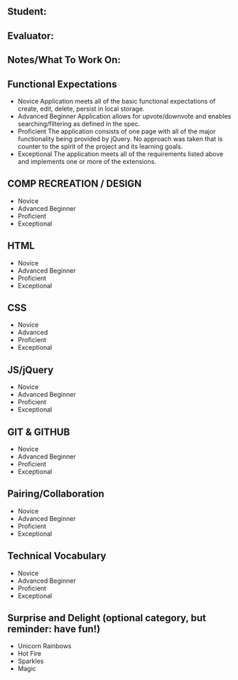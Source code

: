 ## Student:
## Evaluator:
## Notes/What To Work On:

## Functional Expectations

* Novice  Application meets all of the basic functional expectations of create, edit, delete, persist in local storage.
* Advanced Beginner Application allows for upvote/downvote and enables searching/filtering as defined in the spec.
* Proficient  The application consists of one page with all of the major functionality being provided by jQuery. No approach was taken that is counter to the spirit of the project and its learning goals.
* Exceptional The application meets all of the requirements listed above and implements one or more of the extensions.


## COMP RECREATION / DESIGN

* Novice  
* Advanced Beginner  
* Proficient  
* Exceptional  


## HTML

* Novice
* Advanced Beginner
* Proficient
* Exceptional


## CSS

* Novice
* Advanced
* Proficient
* Exceptional


## JS/jQuery

* Novice
* Advanced Beginner
* Proficient
* Exceptional


## GIT & GITHUB

* Novice
* Advanced Beginner
* Proficient
* Exceptional


## Pairing/Collaboration

* Novice  
* Advanced Beginner  
* Proficient  
* Exceptional  


## Technical Vocabulary

* Novice
* Advanced Beginner
* Proficient
* Exceptional


## Surprise and Delight (optional category, but reminder: have fun!)

* Unicorn Rainbows  
* Hot Fire  
* Sparkles  
* Magic 